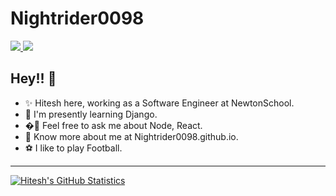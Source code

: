 # Nightrider0098

<p>
  
  <a href="https://www.linkedin.com/in/hitesh-choudhary-6472abaa/">
    <img src="https://img.shields.io/badge/-hitesh-blue?style=flat-square&logo=Linkedin&logoColor=white&link=https://www.linkedin.com/in/hitesh-choudhary-6472abaa/">
  <a/>
   <a href="mailto:hitesh0811999@gmail.com">
    <img src="https://img.shields.io/badge/-hitesh0811999@gmail.com-c14438?style=flat-square&logo=Gmail&logoColor=white&link=mailto:hitesh0811999@gmail.com">
   <a/>
</p>
    
Hey!! 👋
-------
- ✨ Hitesh here, working as a Software Engineer at NewtonSchool.
- 🌱 I'm presently learning Django.
- �💬  Feel free to ask me about Node, React.
- 🍎 Know more about me at Nightrider0098.github.io.
- ⚽ I like to play Football.
-------
[![Hitesh's GitHub Statistics](https://github-readme-stats.vercel.app/api?username=Nightrider0098&count_private=true&show_icons=true&include_all_commits=true)](https://github.com/Nightrider0098)
